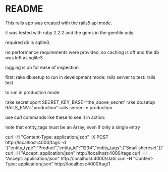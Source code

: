 # README

This rails app was created with the rails5 api mode.

it was tested with ruby 2.2.2 and the gems in the gemfile only.

required db is sqlite3. 

no performance requirements were provided, so caching is off and the db was left as sqlite3.

logging is on for ease of inspection

first: rake db:setup 
to run in development mode: rails server
to test: rails test

to run in production mode:

rake secret
xport SECRET_KEY_BASE='the_above_secret'
rake db:setup RAILS_ENV="production"
rails server -e production 

use curl commands like these to see it in action:

note that entity_tags must be an Array, even if only a single entry

curl -H "Content-Type: application/json" -X POST http://localhost:4000/tags -d '{"entity_type":"Product","entity_id":"1234","entity_tags":["Smallishereset"]}'
curl -H "Accept: application/json" http://localhost:4000/tags
curl -H "Accept: application/json" http://localhost:4000/stats
curl -H "Content-Type: application/json" http://localhost:4000/tag/1

